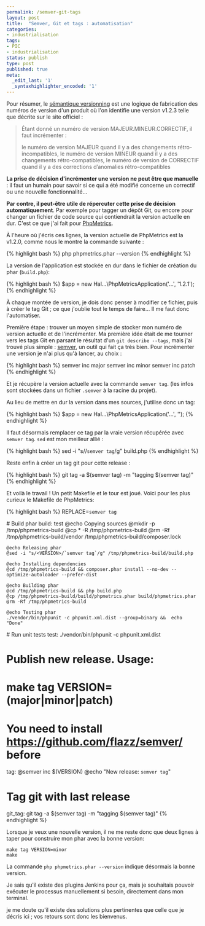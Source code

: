 ```yaml
---
permalink: /semver-git-tags
layout: post
title:  "Semver, Git et tags : automatisation"
categories:
- industrialisation
tags:
- PIC
- industrialisation
status: publish
type: post
published: true
meta:
  _edit_last: '1'
  _syntaxhighlighter_encoded: '1'
---
```


Pour résumer, le [sémantique versionning](http://semver.org/lang/fr/) est une logique de fabrication des numéros de version d'un produit 
où l'on identifie une version v1.2.3 telle que décrite sur le site officiel :

> Étant donné un numéro de version MAJEUR.MINEUR.CORRECTIF, il faut incrémenter :
> 
> le numéro de version MAJEUR quand il y a des changements rétro-incompatibles,
> le numéro de version MINEUR quand il y a des changements rétro-compatibles,
> le numéro de version de CORRECTIF quand il y a des corrections d’anomalies rétro-compatibles

**La prise de décision d'incrémenter une version ne peut être que manuelle** : il faut un humain pour savoir si ce qui a été 
modifié concerne un correctif ou une nouvelle fonctionnalité... 

**Par contre, il peut-être utile de répercuter cette prise de décision automatiquement**. Par exemple pour tagger un dépôt Git, 
ou encore pour changer un fichier de code source qui contiendrait la version actuelle en dur. C'est ce que j'ai fait pour [PhpMetrics](http://www.phpmetrics.org).
 
À l'heure où j'écris ces lignes, la version actuelle de PhpMetrics est la v1.2.0, comme nous le montre la commande suivante :

{% highlight bash %}
php phpmetrics.phar --version
{% endhighlight %}
    
La version de l'application est stockée en dur dans le fichier de création du phar (`build.php`):

{% highlight bash %}
$app = new Hal\...\PhpMetricsApplication('...', '1.2.1');
{% endhighlight %}
    
À chaque montée de version, je dois donc penser à modifier ce fichier, puis à créer le tag Git ; ce que j'oublie tout le temps de faire... Il me faut donc l'automatiser.

Première étape : trouver un moyen simple de stocker mon numéro de version actuelle et de l'incrémenter. Ma première idée 
était de me tourner vers les tags Git en parsant le résultat d'un `git describe --tags`, mais j'ai trouvé plus simple : [semver](https://github.com/flazz/semver/), un outil qui fait ça 
très bien. Pour incrémenter une version je n'ai plus qu'à lancer, au choix :

{% highlight bash %}
semver inc major
semver inc minor
semver inc patch
{% endhighlight %}
    
Et je récupère la version actuelle avec la commande `semver tag`. (les infos sont stockées dans un fichier `.semver` à la racine du projet).

Au lieu de mettre en dur la version dans mes sources, j'utilise donc un tag:

{% highlight bash %}
$app = new Hal\...\PhpMetricsApplication('...', '<VERSION>');
{% endhighlight %}
    
Il faut désormais remplacer ce tag par la vraie version récupérée avec `semver tag`. `sed` est mon meilleur allié :

{% highlight bash %}
sed -i "s/<VERSION>/`semver tag`/g" build.php
{% endhighlight %}
    
Reste enfin à créer un tag git pour cette release :

{% highlight bash %}
git tag -a $(semver tag) -m "tagging $(semver tag)"
{% endhighlight %}
    
Et voilà le travail ! Un petit Makefile et le tour est joué. Voici pour les plus curieux le Makefile de PhpMetrics:

{% highlight bash %}
REPLACE=`semver tag`
    
# Build phar
build: test
    @echo Copying sources
    @mkdir -p /tmp/phpmetrics-build
    @cp * -R /tmp/phpmetrics-build
    @rm -Rf /tmp/phpmetrics-build/vendor /tmp/phpmetrics-build/composer.lock
    
    @echo Releasing phar
    @sed -i "s/<VERSION>/`semver tag`/g" /tmp/phpmetrics-build/build.php
    
    @echo Installing dependencies
    @cd /tmp/phpmetrics-build && composer.phar install --no-dev --optimize-autoloader --prefer-dist

    @echo Building phar
    @cd /tmp/phpmetrics-build && php build.php
    @cp /tmp/phpmetrics-build/build/phpmetrics.phar build/phpmetrics.phar
    @rm -Rf /tmp/phpmetrics-build
    
    @echo Testing phar
    ./vendor/bin/phpunit -c phpunit.xml.dist --group=binary &&	echo "Done"


# Run unit tests
test:
    ./vendor/bin/phpunit -c phpunit.xml.dist


# Publish new release. Usage:
#   make tag VERSION=(major|minor|patch)
# You need to install https://github.com/flazz/semver/ before
tag:
    @semver inc $(VERSION)
    @echo "New release: `semver tag`"


# Tag git with last release
git_tag:
    git tag -a $(semver tag) -m "tagging $(semver tag)"
{% endhighlight %}

Lorsque je veux une nouvelle version, il ne me reste donc que deux lignes à taper pour construire mon phar avec la bonne version:

    make tag VERSION=minor
    make
    
La commande `php phpmetrics.phar --version` indique désormais la bonne version. 

Je sais qu'il existe des plugins Jenkins pour ça, mais je souhaitais pouvoir exécuter le processus manuellement si besoin, directement dans mon terminal. 

je me doute qu'il existe des solutions plus pertinentes que celle que je décris ici ; vos retours sont donc les bienvenus.